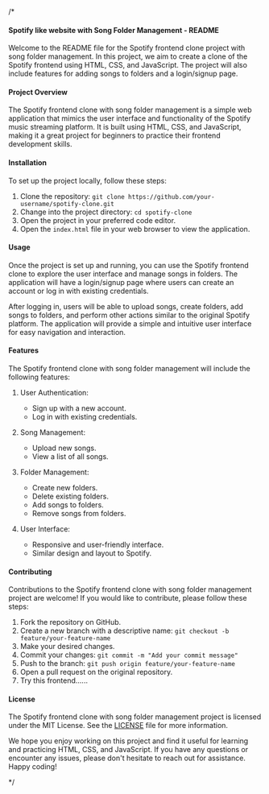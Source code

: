 /*



#### Spotify like website  with Song Folder Management - README

Welcome to the README file for the Spotify frontend clone project with song folder management. In this project, we aim to create a clone of the Spotify frontend using HTML, CSS, and JavaScript. The project will also include features for adding songs to folders and a login/signup page.

#### Project Overview
The Spotify frontend clone with song folder management is a simple web application that mimics the user interface and functionality of the Spotify music streaming platform. It is built using HTML, CSS, and JavaScript, making it a great project for beginners to practice their frontend development skills.

#### Installation
To set up the project locally, follow these steps:

1. Clone the repository: `git clone https://github.com/your-username/spotify-clone.git`
2. Change into the project directory: `cd spotify-clone`
3. Open the project in your preferred code editor.
4. Open the `index.html` file in your web browser to view the application.

#### Usage
Once the project is set up and running, you can use the Spotify frontend clone to explore the user interface and manage songs in folders. The application will have a login/signup page where users can create an account or log in with existing credentials.

After logging in, users will be able to upload songs, create folders, add songs to folders, and perform other actions similar to the original Spotify platform. The application will provide a simple and intuitive user interface for easy navigation and interaction.

#### Features
The Spotify frontend clone with song folder management will include the following features:

1. User Authentication:
   - Sign up with a new account.
   - Log in with existing credentials.

2. Song Management:
   - Upload new songs.
   - View a list of all songs.

3. Folder Management:
   - Create new folders.
   - Delete existing folders.
   - Add songs to folders.
   - Remove songs from folders.

4. User Interface:
   - Responsive and user-friendly interface.
   - Similar design and layout to Spotify.

#### Contributing
Contributions to the Spotify frontend clone with song folder management project are welcome! If you would like to contribute, please follow these steps:

1. Fork the repository on GitHub.
2. Create a new branch with a descriptive name: `git checkout -b feature/your-feature-name`
3. Make your desired changes.
4. Commit your changes: `git commit -m "Add your commit message"`
5. Push to the branch: `git push origin feature/your-feature-name`
6. Open a pull request on the original repository.
7. Try this frontend......

#### License
The Spotify frontend clone with song folder management project is licensed under the MIT License. See the [LICENSE](LICENSE) file for more information.

We hope you enjoy working on this project and find it useful for learning and practicing HTML, CSS, and JavaScript. If you have any questions or encounter any issues, please don't hesitate to reach out for assistance. Happy coding!



*/

